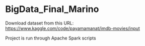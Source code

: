 # BigData_Final_Marino

Download dataset from this URL: https://www.kaggle.com/code/payamamanat/imdb-movies/input 

Project is run through Apache Spark scripts 
